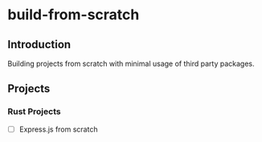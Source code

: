 # build-from-scratch

## Introduction

Building projects from scratch with minimal usage of third party packages.

## Projects

### Rust Projects

- [ ] Express.js from scratch
